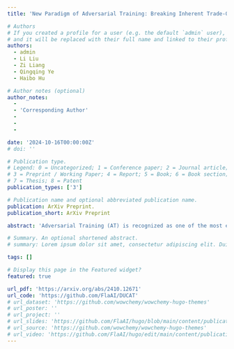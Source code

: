 ```yaml
---
title: 'New Paradigm of Adversarial Training: Breaking Inherent Trade-Off between Accuracy and Robustness via Dummy Classes'

# Authors
# If you created a profile for a user (e.g. the default `admin` user), write the username (folder name) here
# and it will be replaced with their full name and linked to their profile.
authors:
  - admin
  - Li Liu
  - Zi Liang
  - Qingqing Ye
  - Haibo Hu

# Author notes (optional)
author_notes:
  -
  - 'Corresponding Author'
  - 
  -
  - 

date: '2024-10-16T00:00:00Z'
# doi: ''

# Publication type.
# Legend: 0 = Uncategorized; 1 = Conference paper; 2 = Journal article;
# 3 = Preprint / Working Paper; 4 = Report; 5 = Book; 6 = Book section;
# 7 = Thesis; 8 = Patent
publication_types: ['3']

# Publication name and optional abbreviated publication name.
publication: ArXiv Preprint.
publication_short: ArXiv Preprint

abstract: 'Adversarial Training (AT) is recognized as one of the most effective methods to enhance the robustness of Deep Neural Networks (DNNs). However, existing AT methods suffer from an inherent trade-off between adversarial robustness and clean accuracy, which seriously hinders their real-world deployment. Previous works have studied this trade-off within the current AT paradigm, exploring various factors such as perturbation intensity, label noise and class margin. Despite these efforts, current AT methods still typically experience a reduction in clean accuracy by over 10% to date, without significant improvements in robustness compared with simple baselines like PGD-AT. This inherent trade-off raises a question: whether the current AT paradigm, which assumes to learn the corresponding benign and adversarial samples as the same class, inappropriately combines clean and robust objectives that may be essentially inconsistent. In this work, we surprisingly reveal that up to 40% of CIFAR-10 adversarial samples always fail to satisfy such an assumption across various AT methods and robust models, explicitly indicating the improvement room for the current AT paradigm. Accordingly, to relax the tension between clean and robust learning derived from this overstrict assumption, we propose a new AT paradigm by introducing an additional dummy class for each original class, aiming to accommodate the hard adversarial samples with shifted distribution after perturbation. The robustness w.r.t. these adversarial samples can be achieved by runtime recovery from the predicted dummy classes to their corresponding original ones, eliminating the compromise with clean learning. Building on this new paradigm, we propose a novel plug-and-play AT technology named DUmmy Classes-based Adversarial Training (DUCAT). Extensive experiments on CIFAR-10, CIFAR-100, and Tiny-ImageNet demonstrate that the DUCAT concurrently improves clean accuracy and adversarial robustness compared with state-of-the-art benchmarks, effectively releasing the existing inherent trade-off.'

# Summary. An optional shortened abstract.
# summary: Lorem ipsum dolor sit amet, consectetur adipiscing elit. Duis posuere tellus ac convallis placerat. Proin tincidunt magna sed ex sollicitudin condimentum.

tags: []

# Display this page in the Featured widget?
featured: true

url_pdf: 'https://arxiv.org/abs/2410.12671'
url_code: 'https://github.com/FlaAI/DUCAT'
# url_dataset: 'https://github.com/wowchemy/wowchemy-hugo-themes'
# url_poster: ''
# url_project: ''
# url_slides: 'https://github.com/FlaAI/hugo/blob/main/content/publication/TSFool/TSFool_Slide.pdf'
# url_source: 'https://github.com/wowchemy/wowchemy-hugo-themes'
# url_video: 'https://github.com/FlaAI/hugo/edit/main/content/publication/TSFool/TSFool.mp4'
---
```


